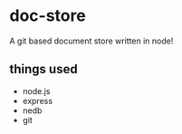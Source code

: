 # doc-store

A git based document store written in node!

## things used
- node.js
- express
- nedb
- git
